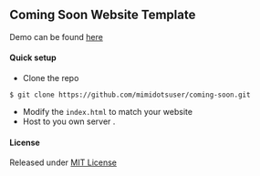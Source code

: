 ## Coming Soon Website Template

Demo can be found [here](https://coming-soon.labskenya.com)
#### Quick setup
- Clone the repo 
```
$ git clone https://github.com/mimidotsuser/coming-soon.git
```
- Modify the ``index.html`` to match your website
- Host to you own server .

#### License
Released under [MIT License](LICENSE)
